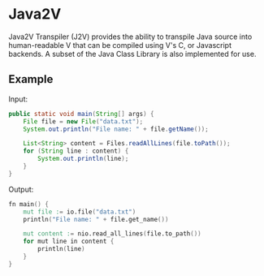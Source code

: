 # Java2V
Java2V Transpiler (J2V) provides the ability to transpile Java source into human-readable V that can be compiled using V's C, or Javascript backends.
A subset of the Java Class Library is also implemented for use.

## Example

Input:
```java
public static void main(String[] args) {
	File file = new File("data.txt");
	System.out.println("File name: " + file.getName());

	List<String> content = Files.readAllLines(file.toPath());
  	for (String line : content) {
    	System.out.println(line);
  	}
}
```

Output:
```v
fn main() {
	mut file := io.file("data.txt")
	println("File name: " + file.get_name())

	mut content := nio.read_all_lines(file.to_path())
	for mut line in content {
		println(line)
	}
}
```
